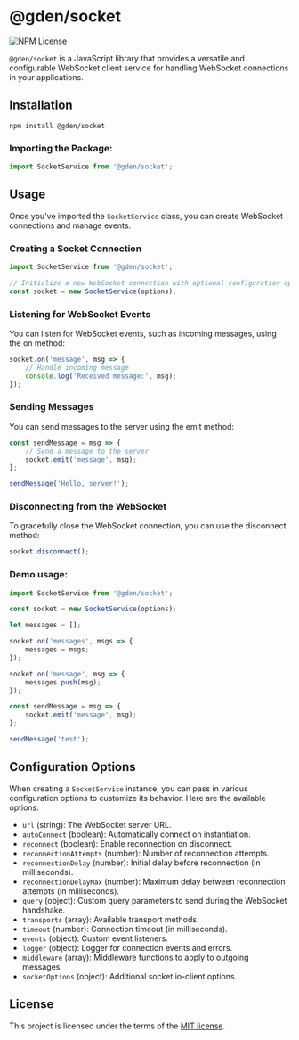 # @gden/socket

![NPM License](https://img.shields.io/npm/l/@gden/socket?label=)

<!-- ![NPM Downloads](https://img.shields.io/npm/dw/@gden/socket?label=) -->

`@gden/socket` is a JavaScript library that provides a versatile and configurable WebSocket client service for handling WebSocket connections in your applications.

## Installation

```shell
npm install @gden/socket
```

### Importing the Package:

```js
import SocketService from '@gden/socket';
```

## Usage

Once you've imported the `SocketService` class, you can create WebSocket connections and manage events.

### Creating a Socket Connection

```js
import SocketService from '@gden/socket';

// Initialize a new WebSocket connection with optional configuration options
const socket = new SocketService(options);
```

### Listening for WebSocket Events

You can listen for WebSocket events, such as incoming messages, using the on method:

```js
socket.on('message', msg => {
    // Handle incoming message
    console.log('Received message:', msg);
});
```

### Sending Messages

You can send messages to the server using the emit method:

```js
const sendMessage = msg => {
    // Send a message to the server
    socket.emit('message', msg);
};

sendMessage('Hello, server!');
```

### Disconnecting from the WebSocket

To gracefully close the WebSocket connection, you can use the disconnect method:

```js
socket.disconnect();
```

### Demo usage:

```js
import SocketService from '@gden/socket';

const socket = new SocketService(options);

let messages = [];

socket.on('messages', msgs => {
    messages = msgs;
});

socket.on('message', msg => {
    messages.push(msg);
});

const sendMessage = msg => {
    socket.emit('message', msg);
};

sendMessage('test');
```

## Configuration Options

When creating a `SocketService` instance, you can pass in various configuration options to customize its behavior. Here are the available options:

-   `url` (string): The WebSocket server URL.
-   `autoConnect` (boolean): Automatically connect on instantiation.
-   `reconnect` (boolean): Enable reconnection on disconnect.
-   `reconnectionAttempts` (number): Number of reconnection attempts.
-   `reconnectionDelay` (number): Initial delay before reconnection (in milliseconds).
-   `reconnectionDelayMax` (number): Maximum delay between reconnection attempts (in milliseconds).
-   `query` (object): Custom query parameters to send during the WebSocket handshake.
-   `transports` (array): Available transport methods.
-   `timeout` (number): Connection timeout (in milliseconds).
-   `events` (object): Custom event listeners.
-   `logger` (object): Logger for connection events and errors.
-   `middleware` (array): Middleware functions to apply to outgoing messages.
-   `socketOptions` (object): Additional socket.io-client options.

## License

This project is licensed under the terms of the [MIT license](/LICENSE).
